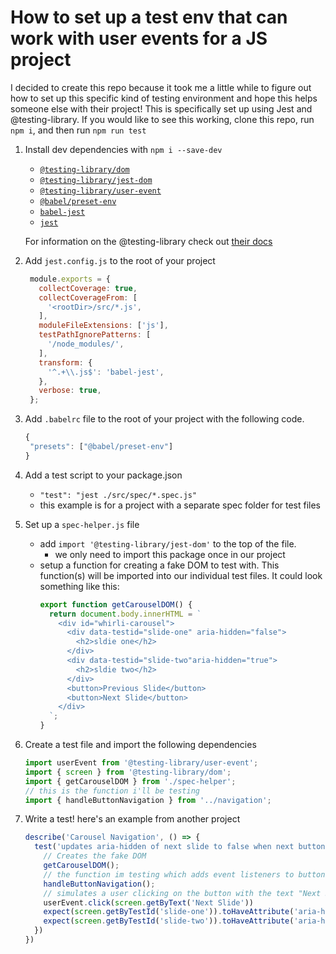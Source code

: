 # How to set up a test env that can work with user events for a JS project
I decided to create this repo because it took me a little while to figure out how to set up this specific kind of testing environment and hope this helps someone else with their project! This is specifically set up using Jest and @testing-library. If you would like to see this working, clone this repo, run `npm i`, and then run `npm run test`

1. Install dev dependencies with `npm i --save-dev`
   * [`@testing-library/dom`](https://www.npmjs.com/package/@testing-library/dom)
   * [`@testing-library/jest-dom`](https://www.npmjs.com/package/@testing-library/jest-dom)
   * [`@testing-library/user-event`](https://www.npmjs.com/package/@testing-library/user-event)
   * [`@babel/preset-env`](https://www.npmjs.com/package/@babel/preset-env)
   * [`babel-jest`](https://www.npmjs.com/package/babel-jest)
   * [`jest`](https://www.npmjs.com/package/jest)

   For information on the @testing-library check out [their docs](https://testing-library.com/docs/dom-testing-library/intro)

2. Add `jest.config.js` to the root of your project
   ```js
    module.exports = {
      collectCoverage: true,
      collectCoverageFrom: [
        '<rootDir>/src/*.js',
      ],
      moduleFileExtensions: ['js'],
      testPathIgnorePatterns: [
        '/node_modules/',
      ],
      transform: {
        '^.+\\.js$': 'babel-jest',
      },
      verbose: true,
    };
   ```

3. Add `.babelrc` file to the root of your project with the following code.
   ```js
   {
    "presets": ["@babel/preset-env"]
   }
   ```
  
3. Add a test script to your package.json
   * `"test": "jest ./src/spec/*.spec.js"`
   * this example is for a project with a separate spec folder for test files

4. Set up a `spec-helper.js` file
   * add `import '@testing-library/jest-dom'` to the top of the file.
      * we only need to import this package once in our project
   * setup a function for creating a fake DOM to test with. This function(s) will be imported into our individual test files. It could look something like this:
      ```js
      export function getCarouselDOM() {
        return document.body.innerHTML = `
          <div id="whirli-carousel">
            <div data-testid="slide-one" aria-hidden="false">
              <h2>sldie one</h2>
            </div>
            <div data-testid="slide-two"aria-hidden="true">
              <h2>sldie two</h2>
            </div>
            <button>Previous Slide</button>
            <button>Next Slide</button>
          </div>
        `;
      }
      ```
  
  5. Create a test file and import the following dependencies
     ```js
     import userEvent from '@testing-library/user-event';
     import { screen } from '@testing-library/dom';
     import { getCarouselDOM } from './spec-helper';
     // this is the function i'll be testing
     import { handleButtonNavigation } from '../navigation';
     ```

  6. Write a test! here's an example from another project
     ```js
     describe('Carousel Navigation', () => {
       test('updates aria-hidden of next slide to false when next button is clicked', () => {
         // Creates the fake DOM
         getCarouselDOM();
         // the function im testing which adds event listeners to buttons
         handleButtonNavigation();
         // simulates a user clicking on the button with the text "Next Slide"
         userEvent.click(screen.getByText('Next Slide'))
         expect(screen.getByTestId('slide-one')).toHaveAttribute('aria-hidden', 'true');
         expect(screen.getByTestId('slide-two')).toHaveAttribute('aria-hidden', 'false');
       })
     })
     ```
